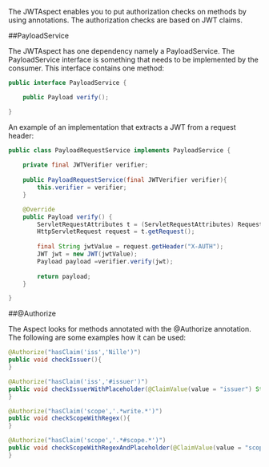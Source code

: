 The JWTAspect enables you to put authorization checks on methods by using annotations. The authorization checks are based on JWT claims.

##PayloadService

The JWTAspect has one dependency namely a PayloadService. The PayloadService interface is something that needs to be implemented by the consumer.
This interface contains one method:

```java
public interface PayloadService {

    public Payload verify();

}
```

An example of an implementation that extracts a JWT from a request header:

```java
public class PayloadRequestService implements PayloadService {
    
    private final JWTVerifier verifier;
    
    public PayloadRequestService(final JWTVerifier verifier){
        this.verifier = verifier;
    }

    @Override
    public Payload verify() {
        ServletRequestAttributes t = (ServletRequestAttributes) RequestContextHolder.currentRequestAttributes();
        HttpServletRequest request = t.getRequest();
     
        final String jwtValue = request.getHeader("X-AUTH");
        JWT jwt = new JWT(jwtValue);
        Payload payload =verifier.verify(jwt);
       
        return payload;
    }

}
```

##@Authorize

The Aspect looks for methods annotated with the @Authorize annotation. The following are some examples how it can be used:

```java
@Authorize("hasClaim('iss','Nille')")
public void checkIssuer(){
}
```

```java
@Authorize("hasClaim('iss','#issuer')")
public void checkIssuerWithPlaceholder(@ClaimValue(value = "issuer") String issuer){
}
```

```java
@Authorize("hasClaim('scope','.*write.*')")
public void checkScopeWithRegex(){
}
```

```java
@Authorize("hasClaim('scope','.*#scope.*')")
public void checkScopeWithRegexAndPlaceholder(@ClaimValue(value = "scope") String scope){
}
```
